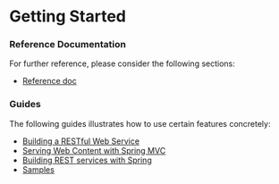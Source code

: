 # Getting Started

### Reference Documentation
For further reference, please consider the following sections:

* [Reference doc](https://docs.spring.io/spring-cloud-gcp/docs/1.1.0.M3/reference/htmlsingle/)

### Guides
The following guides illustrates how to use certain features concretely:

* [Building a RESTful Web Service](https://spring.io/guides/gs/rest-service/)
* [Serving Web Content with Spring MVC](https://spring.io/guides/gs/serving-web-content/)
* [Building REST services with Spring](https://spring.io/guides/tutorials/bookmarks/)
* [Samples](https://github.com/spring-cloud/spring-cloud-gcp/tree/master/spring-cloud-gcp-samples)


